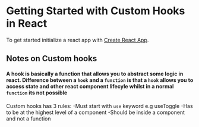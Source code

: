 # Getting Started with Custom Hooks in React

To get started initialize a react app with [Create React App](https://github.com/facebook/create-react-app).

## Notes on Custom hooks
#### A hook is basically a function that allows you to abstract some logic in react. Difference between a `hook` and a `function` is that a `hook` allows you to access state and other react component lifecyle whilst in a normal `function` its not possible 
Custom hooks has 3 rules:
-Must start with `use` keyword e.g useToggle
-Has to be at the highest level of a component
-Should be inside a component and not a function

